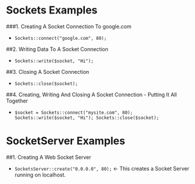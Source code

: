 # Sockets Examples


###1. Creating A Socket Connection To google.com

- `Sockets::connect("google.com", 80);`

##2. Writing Data To A Socket Connection

- `Sockets::write($socket, "Hi");`

##3. Closing A Socket Connection

- `Sockets::close($socket);`

##4. Creating, Writing And Closing A Socket Connection - Putting It All Together

- `$socket = Sockets::connect("mysite.com", 80); Sockets::write($socket, "Hi"); Sockets::close($socket);`


# SocketServer Examples

##1. Creating A Web Socket Server

- `SocketsServer::create("0.0.0.0", 80);` <- This creates a Socket Server running on localhost.

